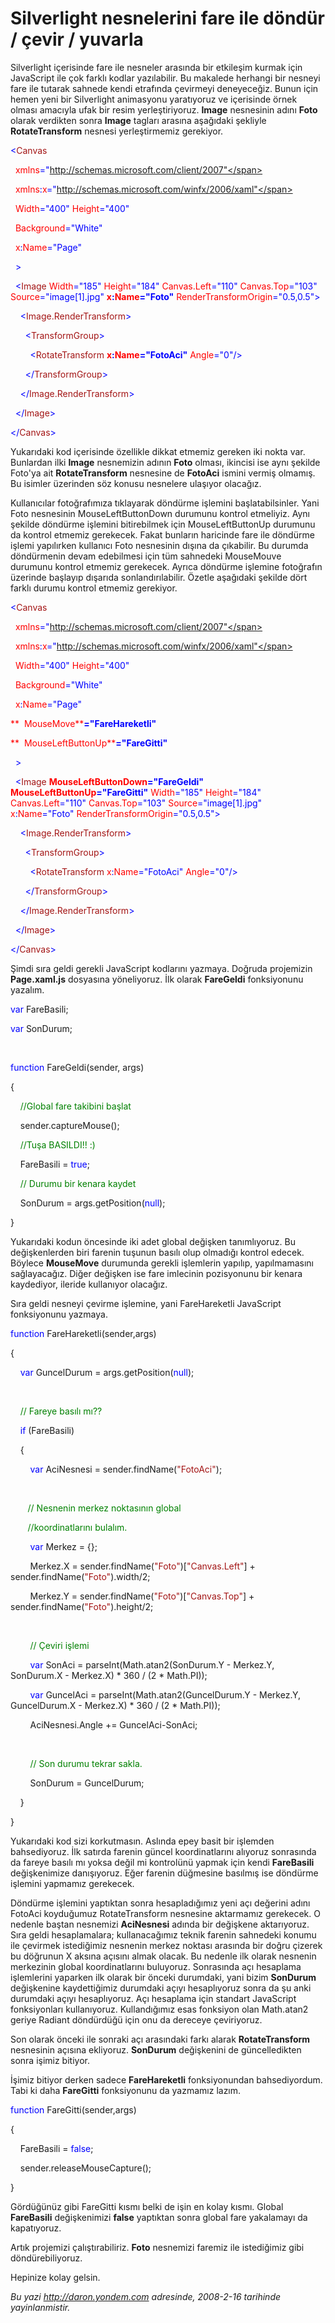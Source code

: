 # Silverlight nesnelerini fare ile döndür / çevir / yuvarla 

Silverlight içerisinde fare ile nesneler arasında bir etkileşim kurmak
için JavaScript ile çok farklı kodlar yazılabilir. Bu makalede herhangi
bir nesneyi fare ile tutarak sahnede kendi etrafında çevirmeyi
deneyeceğiz. Bunun için hemen yeni bir Silverlight animasyonu
yaratıyoruz ve içerisinde örnek olması amacıyla ufak bir resim
yerleştiriyoruz. **Image** nesnesinin adını **Foto** olarak verdikten
sonra **Image** tagları arasına aşağıdaki şekliyle **RotateTransform**
nesnesi yerleştirmemiz gerekiyor.

<span style="color: blue;">\<</span><span
style="color: #a31515;">Canvas</span>

<span style="color: red;">  xmlns</span><span
style="color: blue;">="http://schemas.microsoft.com/client/2007"</span>

<span style="color: red;">  xmlns</span><span
style="color: blue;">:</span><span style="color: red;">x</span><span
style="color: blue;">="http://schemas.microsoft.com/winfx/2006/xaml"</span>

<span style="color: red;">  Width</span><span
style="color: blue;">="400"</span><span style="color: red;">
Height</span><span style="color: blue;">="400"</span>

<span style="color: red;">  Background</span><span
style="color: blue;">="White"</span>

<span style="color: red;">  x</span><span
style="color: blue;">:</span><span style="color: red;">Name</span><span
style="color: blue;">="Page"</span>

<span style="color: blue;">  \></span>

<span style="color: #a31515;">  </span><span
style="color: blue;">\<</span><span
style="color: #a31515;">Image</span><span style="color: red;">
Width</span><span style="color: blue;">="185"</span><span
style="color: red;"> Height</span><span
style="color: blue;">="184"</span><span style="color: red;">
Canvas.Left</span><span style="color: blue;">="110"</span><span
style="color: red;"> Canvas.Top</span><span
style="color: blue;">="103"</span><span style="color: red;">
Source</span><span style="color: blue;">="image[1].jpg"</span><span
style="color: red;"> **x**</span><span
style="color: blue;">**:**</span><span
style="color: red;">**Name**</span><span
style="color: blue;">**="Foto"**</span><span style="color: red;">
RenderTransformOrigin</span><span
style="color: blue;">="0.5,0.5"\></span>

<span style="color: #a31515;">    </span><span
style="color: blue;">\<</span><span
style="color: #a31515;">Image.RenderTransform</span><span
style="color: blue;">\></span>

<span style="color: #a31515;">      </span><span
style="color: blue;">\<</span><span
style="color: #a31515;">TransformGroup</span><span
style="color: blue;">\></span>

<span style="color: #a31515;">        </span><span
style="color: blue;">\<</span><span
style="color: #a31515;">RotateTransform</span><span style="color: red;">
**x**</span><span style="color: blue;">**:**</span><span
style="color: red;">**Name**</span><span
style="color: blue;">**="FotoAci"**</span><span style="color: red;">
Angle</span><span style="color: blue;">="0"/\></span>

<span style="color: #a31515;">      </span><span
style="color: blue;">\</</span><span
style="color: #a31515;">TransformGroup</span><span
style="color: blue;">\></span>

<span style="color: #a31515;">    </span><span
style="color: blue;">\</</span><span
style="color: #a31515;">Image.RenderTransform</span><span
style="color: blue;">\></span>

<span style="color: #a31515;">  </span><span
style="color: blue;">\</</span><span
style="color: #a31515;">Image</span><span style="color: blue;">\></span>

<span style="color: blue;">\</</span><span
style="color: #a31515;">Canvas</span><span
style="color: blue;">\></span>

Yukarıdaki kod içerisinde özellikle dikkat etmemiz gereken iki nokta
var. Bunlardan ilki **Image** nesnemizin adının **Foto** olması,
ikincisi ise aynı şekilde Foto'ya ait **RotateTransform** nesnesine de
**FotoAci** ismini vermiş olmamış. Bu isimler üzerinden söz konusu
nesnelere ulaşıyor olacağız.

Kullanıcılar fotoğrafımıza tıklayarak döndürme işlemini
başlatabilsinler. Yani Foto nesnesinin MouseLeftButtonDown durumunu
kontrol etmeliyiz. Aynı şekilde döndürme işlemini bitirebilmek için
MouseLeftButtonUp durumunu da kontrol etmemiz gerekecek. Fakat bunların
haricinde fare ile döndürme işlemi yapılırken kullanıcı Foto nesnesinin
dışına da çıkabilir. Bu durumda döndürmenin devam edebilmesi için tüm
sahnedeki MouseMouve durumunu kontrol etmemiz gerekecek. Ayrıca döndürme
işlemine fotoğrafın üzerinde başlayıp dışarıda sonlandırılabilir. Özetle
aşağıdaki şekilde dört farklı durumu kontrol etmemiz gerekiyor.

<span style="color: blue;">\<</span><span
style="color: #a31515;">Canvas</span>

<span style="color: red;">  xmlns</span><span
style="color: blue;">="http://schemas.microsoft.com/client/2007"</span>

<span style="color: red;">  xmlns</span><span
style="color: blue;">:</span><span style="color: red;">x</span><span
style="color: blue;">="http://schemas.microsoft.com/winfx/2006/xaml"</span>

<span style="color: red;">  Width</span><span
style="color: blue;">="400"</span><span style="color: red;">
Height</span><span style="color: blue;">="400"</span>

<span style="color: red;">  Background</span><span
style="color: blue;">="White"</span>

<span style="color: red;">  x</span><span
style="color: blue;">:</span><span style="color: red;">Name</span><span
style="color: blue;">="Page"</span>

<span style="color: red;">**  MouseMove**</span><span
style="color: blue;">**="FareHareketli"**</span>

<span style="color: red;">**  MouseLeftButtonUp**</span><span
style="color: blue;">**="FareGitti"**</span>

<span style="color: blue;">  \></span>

<span style="color: #a31515;">  </span><span
style="color: blue;">\<</span><span
style="color: #a31515;">Image</span><span style="color: red;">
**MouseLeftButtonDown**</span><span
style="color: blue;">**="FareGeldi"**</span><span style="color: red;">
**MouseLeftButtonUp**</span><span
style="color: blue;">**="FareGitti"**</span> <span style="color: red;">
Width</span><span style="color: blue;">="185"</span><span
style="color: red;"> Height</span><span
style="color: blue;">="184"</span><span style="color: red;">
Canvas.Left</span><span style="color: blue;">="110"</span><span
style="color: red;"> Canvas.Top</span><span
style="color: blue;">="103"</span><span style="color: red;">
Source</span><span style="color: blue;">="image[1].jpg"</span><span
style="color: red;"> x</span><span style="color: blue;">:</span><span
style="color: red;">Name</span><span
style="color: blue;">="Foto"</span><span style="color: red;">
RenderTransformOrigin</span><span
style="color: blue;">="0.5,0.5"\></span>

<span style="color: #a31515;">    </span><span
style="color: blue;">\<</span><span
style="color: #a31515;">Image.RenderTransform</span><span
style="color: blue;">\></span>

<span style="color: #a31515;">      </span><span
style="color: blue;">\<</span><span
style="color: #a31515;">TransformGroup</span><span
style="color: blue;">\></span>

<span style="color: #a31515;">        </span><span
style="color: blue;">\<</span><span
style="color: #a31515;">RotateTransform</span><span style="color: red;">
x</span><span style="color: blue;">:</span><span
style="color: red;">Name</span><span
style="color: blue;">="FotoAci"</span><span style="color: red;">
Angle</span><span style="color: blue;">="0"/\></span>

<span style="color: #a31515;">      </span><span
style="color: blue;">\</</span><span
style="color: #a31515;">TransformGroup</span><span
style="color: blue;">\></span>

<span style="color: #a31515;">    </span><span
style="color: blue;">\</</span><span
style="color: #a31515;">Image.RenderTransform</span><span
style="color: blue;">\></span>

<span style="color: #a31515;">  </span><span
style="color: blue;">\</</span><span
style="color: #a31515;">Image</span><span style="color: blue;">\></span>

<span style="color: blue;">\</</span><span
style="color: #a31515;">Canvas</span><span
style="color: blue;">\></span>

Şimdi sıra geldi gerekli JavaScript kodlarını yazmaya. Doğruda
projemizin **Page.xaml.js** dosyasına yöneliyoruz. İlk olarak
**FareGeldi** fonksiyonunu yazalım.

<span style="color: blue;">var</span> FareBasili;

<span style="color: blue;">var</span> SonDurum;

 

<span style="color: blue;">function</span> FareGeldi(sender, args)

{

    <span style="color: green;">//Global fare takibini başlat</span>

    sender.captureMouse();

    <span style="color: green;">//Tuşa BASILDI!! :)</span>

    FareBasili = <span style="color: blue;">true</span>;

    <span style="color: green;">// Durumu bir kenara kaydet</span>

    SonDurum = args.getPosition(<span style="color: blue;">null</span>);

}

Yukarıdaki kodun öncesinde iki adet global değişken tanımlıyoruz. Bu
değişkenlerden biri farenin tuşunun basılı olup olmadığı kontrol edecek.
Böylece **MouseMove** durumunda gerekli işlemlerin yapılıp,
yapılmamasını sağlayacağız. Diğer değişken ise fare imlecinin
pozisyonunu bir kenara kaydediyor, ileride kullanıyor olacağız.

Sıra geldi nesneyi çevirme işlemine, yani FareHareketli JavaScript
fonksiyonunu yazmaya.

<span style="color: blue;">function</span> FareHareketli(sender,args)

{

    <span style="color: blue;">var</span> GuncelDurum =
args.getPosition(<span style="color: blue;">null</span>);

 

    <span style="color: green;">// Fareye basılı mı??</span>

    <span style="color: blue;">if</span> (FareBasili)

    {   

        <span style="color: blue;">var</span> AciNesnesi =
sender.findName(<span style="color: #a31515;">"FotoAci"</span>);

 

       <span style="color: green;">// Nesnenin merkez noktasının
global</span>

       <span style="color: green;">//koordinatlarını bulalım.</span>

        <span style="color: blue;">var</span> Merkez = {};     

        Merkez.X = sender.findName(<span
style="color: #a31515;">"Foto"</span>)[<span
style="color: #a31515;">"Canvas.Left"</span>] + sender.findName(<span
style="color: #a31515;">"Foto"</span>).width/2;

        Merkez.Y = sender.findName(<span
style="color: #a31515;">"Foto"</span>)[<span
style="color: #a31515;">"Canvas.Top"</span>] + sender.findName(<span
style="color: #a31515;">"Foto"</span>).height/2;

 

        <span style="color: green;">// Çeviri işlemi</span>

        <span style="color: blue;">var</span> SonAci =
parseInt(Math.atan2(SonDurum.Y - Merkez.Y, SonDurum.X - Merkez.X) \* 360
/ (2 \* Math.PI));

        <span style="color: blue;">var</span> GuncelAci =
parseInt(Math.atan2(GuncelDurum.Y - Merkez.Y, GuncelDurum.X -
Merkez.X) \* 360 / (2 \* Math.PI));

        AciNesnesi.Angle += GuncelAci-SonAci;

 

        <span style="color: green;">// Son durumu tekrar sakla.</span>

        SonDurum = GuncelDurum;

    }

}

Yukarıdaki kod sizi korkutmasın. Aslında epey basit bir işlemden
bahsediyoruz. İlk satırda farenin güncel koordinatlarını alıyoruz
sonrasında da fareye basılı mı yoksa değil mi kontrolünü yapmak için
kendi **FareBasili** değişkenimize danışıyoruz. Eğer farenin düğmesine
basılmış ise döndürme işlemini yapmamız gerekecek.

Döndürme işlemini yaptıktan sonra hesapladığımız yeni açı değerini adını
FotoAci koyduğumuz RotateTransform nesnesine aktarmamız gerekecek. O
nedenle baştan nesnemizi **AciNesnesi** adında bir değişkene
aktarıyoruz. Sıra geldi hesaplamalara; kullanacağımız teknik farenin
sahnedeki konumu ile çevirmek istediğimiz nesnenin merkez noktası
arasında bir doğru çizerek bu döğrunun X aksına açısını almak olacak. Bu
nedenle ilk olarak nesnenin merkezinin global koordinatlarını buluyoruz.
Sonrasında açı hesaplama işlemlerini yaparken ilk olarak bir önceki
durumdaki, yani bizim **SonDurum** değişkenine kaydettiğimiz durumdaki
açıyı hesaplıyoruz sonra da şu anki durumdaki açıyı hesaplıyoruz. Açı
hesaplama için standart JavaScript fonksiyonları kullanıyoruz.
Kullandığımız esas fonksiyon olan Math.atan2 geriye Radiant döndürdüğü
için onu da dereceye çeviriyoruz.

Son olarak önceki ile sonraki açı arasındaki farkı alarak
**RotateTransform** nesnesinin açısına ekliyoruz. **SonDurum**
değişkenini de güncelledikten sonra işimiz bitiyor.

İşimiz bitiyor derken sadece **FareHareketli** fonksiyonundan
bahsediyordum. Tabi ki daha **FareGitti** fonksiyonunu da yazmamız
lazım.

<span style="color: blue;">function</span> FareGitti(sender,args)

{

    FareBasili = <span style="color: blue;">false</span>;

    sender.releaseMouseCapture();

}

Gördüğünüz gibi FareGitti kısmı belki de işin en kolay kısmı. Global
**FareBasili** değişkenimizi **false** yaptıktan sonra global fare
yakalamayı da kapatıyoruz.

Artık projemizi çalıştırabiliriz. **Foto** nesnemizi faremiz ile
istediğimiz gibi döndürebiliyoruz.

Hepinize kolay gelsin.


*Bu yazi http://daron.yondem.com adresinde, 2008-2-16 tarihinde yayinlanmistir.*